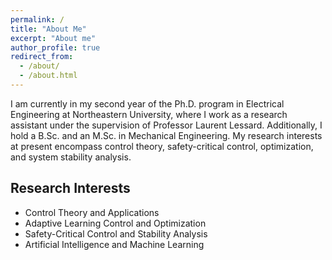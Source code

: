```yaml
---
permalink: /
title: "About Me"
excerpt: "About me"
author_profile: true
redirect_from: 
  - /about/
  - /about.html
---
```


I am currently in my second year of the Ph.D. program in Electrical Engineering at Northeastern University, where I work as a research assistant under the supervision of Professor Laurent Lessard. Additionally, I hold a B.Sc. and an M.Sc. in Mechanical Engineering. My research interests at present encompass control theory, safety-critical control, optimization, and system stability analysis.

## Research Interests
* Control Theory and Applications
* Adaptive Learning Control and Optimization
* Safety-Critical Control and Stability Analysis
* Artificial Intelligence and Machine Learning
